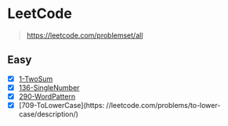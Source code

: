 # LeetCode

> https://leetcode.com/problemset/all

## Easy

- [x] [1-TwoSum](https://leetcode.com/problems/two-sum/description/)
- [x] [136-SingleNumber](https://leetcode.com/problems/single-number/description/)
- [x] [290-WordPattern](https://leetcode.com/problems/word-pattern/description/)
- [x] [709-ToLowerCase](https: //leetcode.com/problems/to-lower-case/description/)